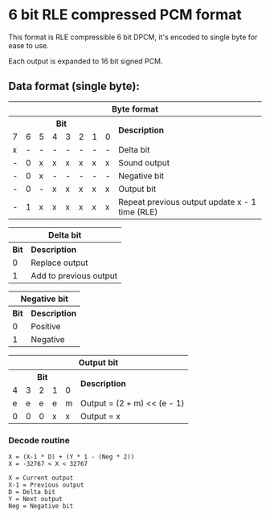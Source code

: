 # 6 bit RLE compressed PCM format

This format is RLE compressible 6 bit DPCM, it's encoded to single byte for ease to use.

Each output is expanded to 16 bit signed PCM.

## Data format (single byte):

<table>
	<tr>
		<th colspan="9" align="center">Byte format</th>
	</tr>
	<tr>
		<th colspan="8" align="center">Bit</th>
		<th rowspan="2" align="left">Description</th>
	</tr>
	<tr>
		<td>7</td>
		<td>6</td>
		<td>5</td>
		<td>4</td>
		<td>3</td>
		<td>2</td>
		<td>1</td>
		<td>0</td>
	</tr>
	<tr>
		<td>x</td>
		<td>-</td> <td>-</td> <td>-</td> <td>-</td> <td>-</td> <td>-</td> <td>-</td>
		<td>Delta bit</td>
	</tr>
	<tr>
		<td>-</td>
		<td>0</td>
		<td>x</td> <td>x</td> <td>x</td> <td>x</td> <td>x</td> <td>x</td>
		<td>Sound output</td>
	</tr>
	<tr>
		<td>-</td> 
		<td>0</td> <td>x</td>
		<td>-</td> <td>-</td> <td>-</td> <td>-</td> <td>-</td>
		<td>Negative bit</td>
	</tr>
	<tr>
		<td>-</td>
		<td>0</td> <td>-</td>
		<td>x</td> <td>x</td> <td>x</td> <td>x</td> <td>x</td>
		<td>Output bit</td>
	</tr>
	<tr>
		<td>-</td>
		<td>1</td>
		<td>x</td> <td>x</td> <td>x</td> <td>x</td> <td>x</td> <td>x</td>
		<td>Repeat previous output update x - 1 time (RLE)</td>
	</tr>
</table>

<table>
	<tr>
		<th colspan="2" align="center">Delta bit</th>
	</tr>
	<tr>
		<th align="center">Bit</th>
		<th align="left">Description</th>
	</tr>
	<tr>
		<td>0</td>
		<td>Replace output</td>
	</tr>
	<tr>
		<td>1</td>
		<td>Add to previous output</td>
	</tr>
</table>

<table>
	<tr>
		<th colspan="2" align="center">Negative bit</th>
	</tr>
	<tr>
		<th align="center">Bit</th>
		<th align="left">Description</th>
	</tr>
	<tr>
		<td>0</td>
		<td>Positive</td>
	</tr>
	<tr>
		<td>1</td>
		<td>Negative</td>
	</tr>
</table>

<table>
	<tr>
		<th colspan="6" align="center">Output bit</th>
	</tr>
	<tr>
		<th colspan="5" align="center">Bit</th>
		<th rowspan="2" align="left">Description</th>
	</tr>
	<tr>
		<td>4</td>
		<td>3</td>
		<td>2</td>
		<td>1</td>
		<td>0</td>
	</tr>
	<tr>
		<td>e</td> <td>e</td> <td>e</td> <td>e</td>
		<td>m</td>
		<td>Output = (2 + m) << (e - 1)</td>
	</tr>
	<tr>
		<td>0</td> <td>0</td> <td>0</td>
		<td>x</td> <td>x</td>
		<td>Output = x</td>
	</tr>
</table>


### Decode routine

	X = (X-1 * D) + (Y * 1 - (Neg * 2))
	X = -32767 < X < 32767

	X = Current output
	X-1 = Previous output
	D = Delta bit
	Y = Next output
	Neg = Negative bit
